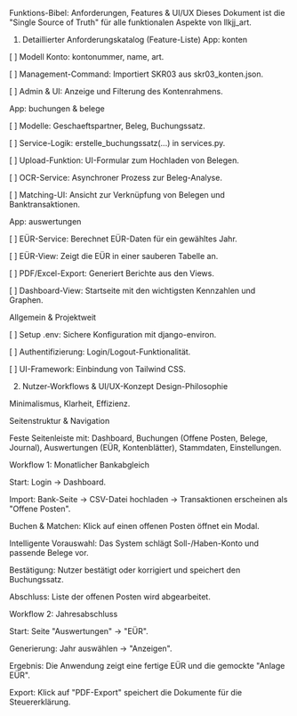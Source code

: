 Funktions-Bibel: Anforderungen, Features & UI/UX
Dieses Dokument ist die "Single Source of Truth" für alle funktionalen Aspekte von llkjj_art.

1. Detaillierter Anforderungskatalog (Feature-Liste)
App: konten

[ ] Modell Konto: kontonummer, name, art.

[ ] Management-Command: Importiert SKR03 aus skr03_konten.json.

[ ] Admin & UI: Anzeige und Filterung des Kontenrahmens.

App: buchungen & belege

[ ] Modelle: Geschaeftspartner, Beleg, Buchungssatz.

[ ] Service-Logik: erstelle_buchungssatz(...) in services.py.

[ ] Upload-Funktion: UI-Formular zum Hochladen von Belegen.

[ ] OCR-Service: Asynchroner Prozess zur Beleg-Analyse.

[ ] Matching-UI: Ansicht zur Verknüpfung von Belegen und Banktransaktionen.

App: auswertungen

[ ] EÜR-Service: Berechnet EÜR-Daten für ein gewähltes Jahr.

[ ] EÜR-View: Zeigt die EÜR in einer sauberen Tabelle an.

[ ] PDF/Excel-Export: Generiert Berichte aus den Views.

[ ] Dashboard-View: Startseite mit den wichtigsten Kennzahlen und Graphen.

Allgemein & Projektweit

[ ] Setup .env: Sichere Konfiguration mit django-environ.

[ ] Authentifizierung: Login/Logout-Funktionalität.

[ ] UI-Framework: Einbindung von Tailwind CSS.

2. Nutzer-Workflows & UI/UX-Konzept
Design-Philosophie

Minimalismus, Klarheit, Effizienz.

Seitenstruktur & Navigation

Feste Seitenleiste mit: Dashboard, Buchungen (Offene Posten, Belege, Journal), Auswertungen (EÜR, Kontenblätter), Stammdaten, Einstellungen.

Workflow 1: Monatlicher Bankabgleich

Start: Login -> Dashboard.

Import: Bank-Seite -> CSV-Datei hochladen -> Transaktionen erscheinen als "Offene Posten".

Buchen & Matchen: Klick auf einen offenen Posten öffnet ein Modal.

Intelligente Vorauswahl: Das System schlägt Soll-/Haben-Konto und passende Belege vor.

Bestätigung: Nutzer bestätigt oder korrigiert und speichert den Buchungssatz.

Abschluss: Liste der offenen Posten wird abgearbeitet.

Workflow 2: Jahresabschluss

Start: Seite "Auswertungen" -> "EÜR".

Generierung: Jahr auswählen -> "Anzeigen".

Ergebnis: Die Anwendung zeigt eine fertige EÜR und die gemockte "Anlage EÜR".

Export: Klick auf "PDF-Export" speichert die Dokumente für die Steuererklärung.

